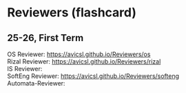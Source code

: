 # Reviewers (flashcard)
## 25-26, First Term
OS Reviewer: https://avicsl.github.io/Reviewers/os  
Rizal Reviewer: https://avicsl.github.io/Reviewers/rizal  
IS Reviewer:  
SoftEng Reviewer: https://avicsl.github.io/Reviewers/softeng  
Automata-Reviewer:  


